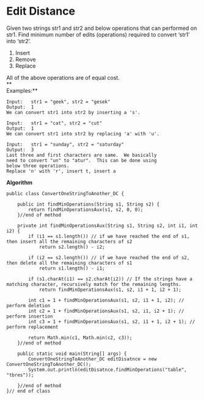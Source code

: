 # Edit Distance

Given two strings str1 and str2 and below operations that can performed on str1. Find minimum number of edits (operations) required to convert ‘str1’ into ‘str2’.

1.  Insert
2.  Remove
3.  Replace

All of the above operations are of equal cost.  
**  
Examples:**

    Input:   str1 = "geek", str2 = "gesek"
    Output:  1
    We can convert str1 into str2 by inserting a 's'.
    
    Input:   str1 = "cat", str2 = "cut"
    Output:  1
    We can convert str1 into str2 by replacing 'a' with 'u'.
    
    Input:   str1 = "sunday", str2 = "saturday"
    Output:  3
    Last three and first characters are same.  We basically
    need to convert "un" to "atur".  This can be done using
    below three operations. 
    Replace 'n' with 'r', insert t, insert a
**Algorithm**

    public class ConvertOneStringToAnother_DC {
    
    	public int findMinOperations(String s1, String s2) {
    		return findMinOperationsAux(s1, s2, 0, 0);
    	}//end of method
    
    	private int findMinOperationsAux(String s1, String s2, int i1, int i2) {
    		if (i1 == s1.length()) // if we have reached the end of s1, then insert all the remaining characters of s2
    			return s2.length() - i2;
    
    		if (i2 == s2.length()) // if we have reached the end of s2, then delete all the remaining characters of s1
    			return s1.length() - i1;
    
    		if (s1.charAt(i1) == s2.charAt(i2)) // If the strings have a matching character, recursively match for the remaining lengths.
    			return findMinOperationsAux(s1, s2, i1 + 1, i2 + 1);
    
    		int c1 = 1 + findMinOperationsAux(s1, s2, i1 + 1, i2); // perform deletion
    		int c2 = 1 + findMinOperationsAux(s1, s2, i1, i2 + 1); // perform insertion
    		int c3 = 1 + findMinOperationsAux(s1, s2, i1 + 1, i2 + 1); // perform replacement
    
    		return Math.min(c1, Math.min(c2, c3));
    	}//end of method
    
    	public static void main(String[] args) {
    		ConvertOneStringToAnother_DC editDisatnce = new ConvertOneStringToAnother_DC();
    		System.out.println(editDisatnce.findMinOperations("table", "tbres"));
    
    	}//end of method
    }// end of class

